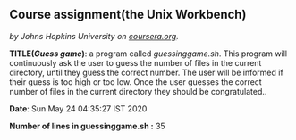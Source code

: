 ## Course assignment(the Unix Workbench)
*by Johns Hopkins University on [coursera.org](https://www.coursera.org/).*

**TITLE(*Guess game*)**: a program called *guessinggame.sh*. This program will continuously ask the user to guess the number of files in the current directory, until they guess the correct number. The user will be informed if their guess is too high or too low. Once the user guesses the correct number of files in the current directory they should be congratulated..

**Date**: Sun May 24 04:35:27 IST 2020

**Number of lines in guessinggame.sh :** 35
